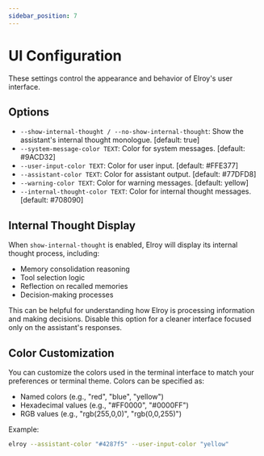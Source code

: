```yaml
---
sidebar_position: 7
---
```


# UI Configuration

These settings control the appearance and behavior of Elroy's user interface.

## Options

* `--show-internal-thought / --no-show-internal-thought`: Show the assistant's internal thought monologue. [default: true]
* `--system-message-color TEXT`: Color for system messages. [default: #9ACD32]
* `--user-input-color TEXT`: Color for user input. [default: #FFE377]
* `--assistant-color TEXT`: Color for assistant output. [default: #77DFD8]
* `--warning-color TEXT`: Color for warning messages. [default: yellow]
* `--internal-thought-color TEXT`: Color for internal thought messages. [default: #708090]

## Internal Thought Display

When `show-internal-thought` is enabled, Elroy will display its internal thought process, including:

- Memory consolidation reasoning
- Tool selection logic
- Reflection on recalled memories
- Decision-making processes

This can be helpful for understanding how Elroy is processing information and making decisions. Disable this option for a cleaner interface focused only on the assistant's responses.

## Color Customization

You can customize the colors used in the terminal interface to match your preferences or terminal theme. Colors can be specified as:

- Named colors (e.g., "red", "blue", "yellow")
- Hexadecimal values (e.g., "#FF0000", "#0000FF")
- RGB values (e.g., "rgb(255,0,0)", "rgb(0,0,255)")

Example:
```bash
elroy --assistant-color "#4287f5" --user-input-color "yellow"